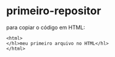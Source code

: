 # primeiro-repositor

para copiar o código em HTML:
```
<html>
</hl>meu primeiro arquivo no HTML</hl>
</html>
```
